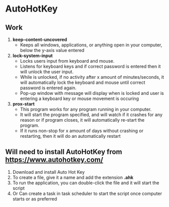 # AutoHotKey

## Work

1. **keep-content-uncovered**
   - Keeps all windows, applications, or anything open in your computer, below the y-axis value entered
2. **lock-system-input**
   - Locks users input from keyboard and mouse. 
   - Listens for keyboard keys and if correct password is entered then it will unlock the user input.
   - While is unlocked, if no activity after x amount of minutes/seconds, it will automatically lock the keyboard and mouse until correct password is entered again. 
   - Pop-up window with message will display when is locked and user is entering a keyboard key or mouse movement is occuring
3. **prox-start**
   - This program works for any program running in your computer. 
   - It will start the program specified, and will watch if it crashes for any reason or if program closes, it will automatically re-start the program.
   - If it runs non-stop for x amount of days without crashing or restarting, then it will do an automatically restart

## Will need to install AutoHotKey from https://www.autohotkey.com/

1. Download and install Auto Hot Key
2. To create a file, give it a name and add the extension **.ahk**
3. To run the application, you can double-click the file and it will start the script
4. Or Can create a task in task scheduler to start the script once computer starts or as preferred
